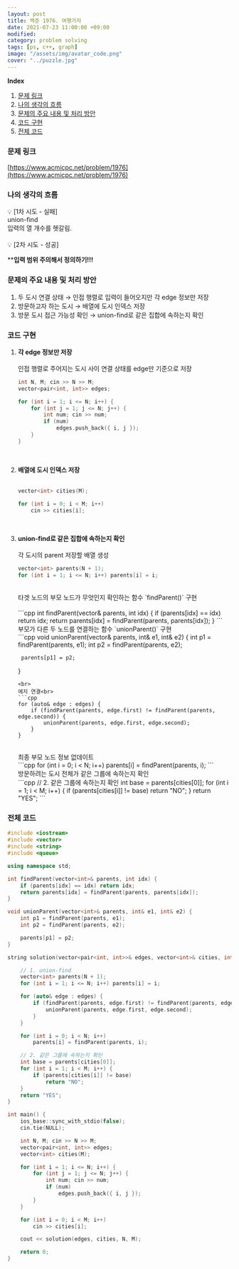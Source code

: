 ```yaml
---
layout: post
title: 백준 1976. 여행가자
date: 2021-07-23 11:00:00 +09:00
modified: 
category: problem solving
tags: [ps, c++, graph]
image: "/assets/img/avatar_code.png"
cover: "../puzzle.jpg"
---
```


**Index**
1. [문제 링크](#문제-링크)
1. [나의 생각의 흐름](#나의-생각의-흐름)
1. [문제의 주요 내용 및 처리 방안](#문제의-주요-내용-및-처리-방안)
1. [코드 구현](#코드-구현)
1. [전체 코드](#전체-코드)

### 문제 링크
[https://www.acmicpc.net/problem/1976](https://www.acmicpc.net/problem/1976)

### 나의 생각의 흐름
💡 [1차 시도 - 실패]<br> 
    union-find<br>
    입력의 열 개수를 헷갈림.<br>
<br>
💡 [2차 시도 - 성공]<br> 

****입력 범위 주의해서 정의하기!!!**

### 문제의 주요 내용 및 처리 방안
1. 두 도시 연결 상태  → 인접 행렬로 입력이 들어오지만 각 edge 정보만 저장<br>
1. 방문하고자 하는 도시 → 배열에 도시 인덱스 저장<br>
1. 방문 도시 접근 가능성 확인 → union-find로 같은 집합에 속하는지 확인<br>

### 코드 구현 
1. **각 edge 정보만 저장**<br>
    <br>
    인접 행렬로 주어지는 도시 사이 연결 상태를 edge만 기준으로 저장<br>
    ```cpp
    int N, M; cin >> N >> M;
    vector<pair<int, int>> edges;

    for (int i = 1; i <= N; i++) {
		for (int j = 1; j <= N; j++) {
			int num; cin >> num;
			if (num)
				edges.push_back({ i, j });
		}
	}
    ```
    <br>    
1. **배열에 도시 인덱스 저장**<br>
    <br>
    ```cpp
    vector<int> cities(M);

    for (int i = 0; i < M; i++)
		cin >> cities[i];
    ```
    <br>
1. **union-find로 같은 집합에 속하는지 확인**<br>
    <br>
    각 도시의 parent 저장할 배열 생성<br>
    ```cpp
    vector<int> parents(N + 1);
	for (int i = 1; i <= N; i++) parents[i] = i;
    ```
    <br>
    타겟 노드의 부모 노드가 무엇인지 확인하는 함수 `findParent()` 구현<br>
    <br>
    ```cpp
    int findParent(vector<int>& parents, int idx) {
        if (parents[idx] == idx) return idx;
        return parents[idx] = findParent(parents, parents[idx]);
    }
    ```
    <br>
    부모가 다른 두 노드를 연결하는 함수 `unionParent()` 구현<br>
    ```cpp
    void unionParent(vector<int>& parents, int& e1, int& e2) {
        int p1 = findParent(parents, e1);
        int p2 = findParent(parents, e2);

        parents[p1] = p2;
    }
    ```
    <br>
    에지 연결<br>
    ```cpp
    for (auto& edge : edges) {
		if (findParent(parents, edge.first) != findParent(parents, edge.second)) {
			unionParent(parents, edge.first, edge.second);
		}
	}
    ```
    <br>
    최종 부모 노드 정보 없데이트<br>
    ```cpp
    for (int i = 0; i < N; i++)
		parents[i] = findParent(parents, i);
    ```
    <br>
    방문하려는 도시 전체가 같은 그룹에 속하는지 확인<br>
    ```cpp
    // 2. 같은 그룹에 속하는지 확인
	int base = parents[cities[0]];
	for (int i = 1; i < M; i++) {
		if (parents[cities[i]] != base)
			return "NO";
	}
	return "YES";
    ```
    <br>
    
### 전체 코드
```cpp
#include <iostream>
#include <vector>
#include <string>
#include <queue>

using namespace std;

int findParent(vector<int>& parents, int idx) {
	if (parents[idx] == idx) return idx;
	return parents[idx] = findParent(parents, parents[idx]);
}

void unionParent(vector<int>& parents, int& e1, int& e2) {
	int p1 = findParent(parents, e1);
	int p2 = findParent(parents, e2);

	parents[p1] = p2;
}

string solution(vector<pair<int, int>>& edges, vector<int>& cities, int& N, int& M) {

	// 1. union-find 
	vector<int> parents(N + 1);
	for (int i = 1; i <= N; i++) parents[i] = i;

	for (auto& edge : edges) {
		if (findParent(parents, edge.first) != findParent(parents, edge.second)) {
			unionParent(parents, edge.first, edge.second);
		}
	}

	for (int i = 0; i < N; i++)
		parents[i] = findParent(parents, i);

	// 2. 같은 그룹에 속하는지 확인
	int base = parents[cities[0]];
	for (int i = 1; i < M; i++) {
		if (parents[cities[i]] != base)
			return "NO";
	}
	return "YES";
}

int main() {
	ios_base::sync_with_stdio(false);
	cin.tie(NULL);

	int N, M; cin >> N >> M;
	vector<pair<int, int>> edges;
	vector<int> cities(M);

	for (int i = 1; i <= N; i++) {
		for (int j = 1; j <= N; j++) {
			int num; cin >> num;
			if (num)
				edges.push_back({ i, j });
		}
	}

	for (int i = 0; i < M; i++)
		cin >> cities[i];

	cout << solution(edges, cities, N, M);

	return 0;
}
```